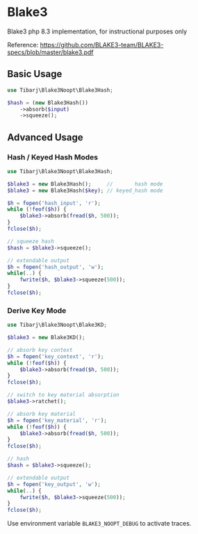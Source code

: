 # Blake3

Blake3 php 8.3 implementation, for instructional purposes only

Reference: https://github.com/BLAKE3-team/BLAKE3-specs/blob/master/blake3.pdf

## Basic Usage

```php
use Tibarj\Blake3Noopt\Blake3Hash;

$hash = (new Blake3Hash())
    ->absorb($input)
    ->squeeze();
```

## Advanced Usage

### Hash / Keyed Hash Modes

```php
use Tibarj\Blake3Noopt\Blake3Hash;

$blake3 = new Blake3Hash();     //       hash mode
$blake3 = new Blake3Hash($key); // keyed_hash mode

$h = fopen('hash_input', 'r');
while (!feof($h)) {
    $blake3->absorb(fread($h, 500));
}
fclose($h);

// squeeze hash
$hash = $blake3->squeeze();

// extendable output
$h = fopen('hash_output', 'w');
while(..) {
    fwrite($h, $blake3->squeeze(500));
}
fclose($h);
```

### Derive Key Mode

```php
use Tibarj\Blake3Noopt\Blake3KD;

$blake3 = new Blake3KD();

// absorb key context
$h = fopen('key_context', 'r');
while (!feof($h)) {
    $blake3->absorb(fread($h, 500));
}
fclose($h);

// switch to key material absorption
$blake3->ratchet();

// absorb key material
$h = fopen('key_material', 'r');
while (!feof($h)) {
    $blake3->absorb(fread($h, 500));
}
fclose($h);

// hash
$hash = $blake3->squeeze();

// extendable output
$h = fopen('key_output', 'w');
while(..) {
    fwrite($h, $blake3->squeeze(500));
}
fclose($h);
```

Use environment variable `BLAKE3_NOOPT_DEBUG` to activate traces.
